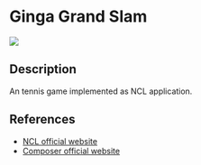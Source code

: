 # Ginga Grand Slam

![](http://www.ncl.org.br/sites/ncl.org.br/files/newsflash_logo.png)

## Description

An tennis game implemented as NCL application.

## References

- [NCL official website](http://www.ncl.org.br/en)
- [Composer official website](http://composer.telemidia.puc-rio.br/en/start?redirect=1)
